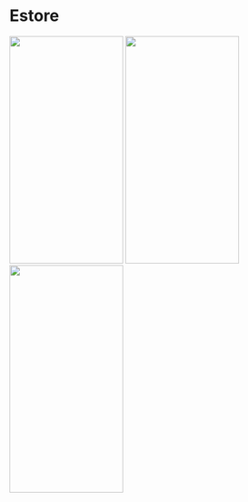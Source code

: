 # Estore  
<div style="display: inline-block">
<img src="https://sun1-8.userapi.com/c830308/v830308259/169ca1/Nk-JvBbIBWg.jpg" width="200px" height= "400px"/>
<img src="https://pp.userapi.com/c849520/v849520259/486f9/ug8OIioQ4b0.jpg" width="200px" height= "400px"/>
<img src="https://pp.userapi.com/c834201/v834201259/19fdb6/XIwzVFyDe-c.jpg" width="200px" height= "400px"/>    
</div>
